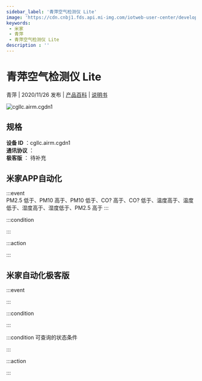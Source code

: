 ```yaml
---
sidebar_label: '青萍空气检测仪 Lite'
image: 'https://cdn.cnbj1.fds.api.mi-img.com/iotweb-user-center/developer_1679047768234rTzf55BB.png?GalaxyAccessKeyId=AKVGLQWBOVIRQ3XLEW&Expires=9223372036854775807&Signature=fopC+4S2Xd2v6e2aysV+X5Ld+uE='
keywords: 
 - 米家
 - 青萍
 - 青萍空气检测仪 Lite
description : ''
---
```

# 青萍空气检测仪 Lite

青萍 | 2020/11/26 发布 | [产品百科](https://home.mi.com/webapp/content/baike/product/index.html?model=cgllc.airm.cgdn1/) | [说明书](https://home.mi.com/views/introduction.html?model=cgllc.airm.cgdn1&region=cn)

![cgllc.airm.cgdn1](https://cdn.cnbj1.fds.api.mi-img.com/iotweb-user-center/developer_1679047768234rTzf55BB.png?GalaxyAccessKeyId=AKVGLQWBOVIRQ3XLEW&Expires=9223372036854775807&Signature=fopC+4S2Xd2v6e2aysV+X5Ld+uE=)

## 规格  
> 
**设备 ID** ：cgllc.airm.cgdn1  
**通讯协议** ：  
**极客版**  ： 待补充 


## 米家APP自动化  

:::event  
PM2.5 低于、PM10 高于、PM10 低于、CO? 高于、CO? 低于、温度高于、温度低于、湿度高于、湿度低于、PM2.5 高于
:::

:::condition  

:::

:::action   

:::

## 米家自动化极客版  

:::event  

:::

:::condition  

:::

:::condition 可查询的状态条件  

:::

:::action  

:::

        
